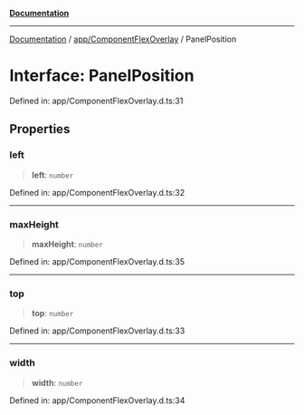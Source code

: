 [**Documentation**](../../../index.md)

***

[Documentation](../../../index.md) / [app/ComponentFlexOverlay](../index.md) / PanelPosition

# Interface: PanelPosition

Defined in: app/ComponentFlexOverlay.d.ts:31

## Properties

### left

> **left**: `number`

Defined in: app/ComponentFlexOverlay.d.ts:32

***

### maxHeight

> **maxHeight**: `number`

Defined in: app/ComponentFlexOverlay.d.ts:35

***

### top

> **top**: `number`

Defined in: app/ComponentFlexOverlay.d.ts:33

***

### width

> **width**: `number`

Defined in: app/ComponentFlexOverlay.d.ts:34
